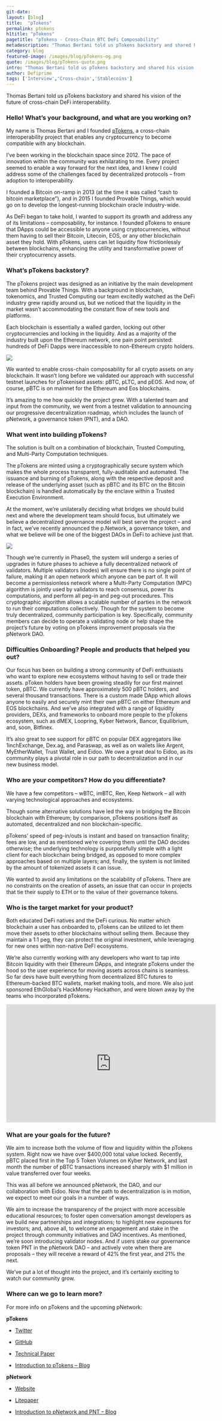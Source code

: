 ```yaml
---
git-date:
layout: [blog]
title:  "pTokens"
permalink: ptokens
h1title: "pTokens"
pagetitle: "pTokens - Cross-Chain BTC DeFi Composability"
metadescription: "Thomas Bertani told us pTokens backstory and shared his vision of the future of cross-chain DeFi interoperability"
category: blog
featured-image: /images/blog/pTokens-og.png
quote: /images/blog/pTokens-quote.png
intro: "Thomas Bertani told us pTokens backstory and shared his vision of the future of cross-chain DeFi interoperability"
author: Defiprime
tags: ['Interview','Cross-chain','Stablecoins']
---
```

Thomas Bertani told us pTokens backstory and shared his vision of the future of cross-chain DeFi interoperability.

### Hello! What’s your background, and what are you working on?

My name is Thomas Bertani and I founded [pTokens](https://ptokens.io/), a cross-chain interoperability project that enables any cryptocurrency to become compatible with any blockchain.

I’ve been working in the blockchain space since 2012. The pace of innovation within the community was exhilarating to me. Every project seemed to enable a way forward for the next idea, and I knew I could address some of the challenges faced by decentralized protocols – from adoption to interoperability.

I founded a Bitcoin on-ramp in 2013 (at the time it was called “cash to bitcoin marketplace”), and in 2015 I founded Provable Things, which would go on to develop the longest-running blockchain oracle industry-wide.

As DeFi began to take hold, I wanted to support its growth and address any of its limitations – composability, for instance. I founded pTokens to ensure that DApps could be accessible to anyone using cryptocurrencies, without them having to sell their Bitcoin, Litecoin, EOS, or any other blockchain asset they hold. With pTokens, users can let liquidity flow frictionlessly between blockchains, enhancing the utility and transformative power of their cryptocurrency assets.

### What’s pTokens backstory?

The pTokens project was designed as an initiative by the main development team behind Provable Things. With a background in blockchain, tokenomics, and Trusted Computing our team excitedly watched as the DeFi industry grew rapidly around us, but we noticed that the liquidity in the market wasn’t accommodating the constant flow of new tools and platforms.

Each blockchain is essentially a walled garden, locking out other cryptocurrencies and locking in the liquidity. And as a majority of the industry built upon the Ethereum network, one pain point persisted: hundreds of DeFi Dapps were inaccessible to non-Ethereum crypto holders.

![](/images/blog/pTokens-image1.png)

We wanted to enable cross-chain composability for all crypto assets on any blockchain. It wasn’t long before we validated our approach with successful testnet launches for pTokenised assets: pBTC, pLTC, and pEOS. And now, of course, pBTC is on mainnet for the Ethereum and Eos blockchains.

It’s amazing to me how quickly the project grew. With a talented team and input from the community, we went from a testnet validation to announcing our progressive decentralization roadmap, which includes the launch of pNetwork, a governance token (PNT), and a DAO.

### What went into building pTokens?

The solution is built on a combination of blockchain, Trusted Computing, and Multi-Party Computation techniques.

The pTokens are minted using a cryptographically secure system which makes the whole process transparent, fully-auditable and automated. The issuance and burning of pTokens, along with the respective deposit and release of the underlying asset (such as pBTC and its BTC on the Bitcoin blockchain) is handled automatically by the enclave within a Trusted Execution Environment.

At the moment, we’re unilaterally deciding what bridges we should build next and where the development team should focus, but ultimately we believe a decentralized governance model will best serve the project – and in fact, we’ve recently announced the p.Network, a governance token, and what we believe will be one of the biggest DAOs in DeFi to achieve just that.

![](/images/blog/pTokens-image2.png)

Though we’re currently in Phase0, the system will undergo a series of upgrades in future phases to achieve a fully decentralized network of validators. Multiple validators (nodes) will ensure there is no single point of failure, making it an open network which anyone can be part of. It will become a permissionless network where a Multi-Party Computation (MPC) algorithm is jointly used by validators to reach consensus, power its computations, and perform all peg-in and peg-out procedures. This cryptographic algorithm allows a scalable number of parties in the network to run their computations collectively. Though for the system to become truly decentralized, community participation is key. Specifically, community members can decide to operate a validating node or help shape the project’s future by voting on pTokens improvement proposals via the pNetwork DAO.

### Difficulties Onboarding? People and products that helped you out?

Our focus has been on building a strong community of DeFi enthusiasts who want to explore new ecosystems without having to sell or trade their assets. pToken holders have been growing steadily for our first mainnet token, pBTC. We currently have approximately 500 pBTC holders, and several thousand transactions. There is a custom made DApp which allows anyone to easily and securely mint their own pBTC on either Ethereum and EOS blockchains. And we’ve also integrated with a range of liquidity providers, DEXs, and frameworks to onboard more people to the pTokens ecosystem, such as dMEX, Loopring, Kyber Network, Bancor, Equilibrium, and, soon, Bitfinex.

It’s also great to see support for pBTC on popular DEX aggregators like 1inchExchange, Dex.ag, and Paraswap, as well as on wallets like Argent, MyEtherWallet, Trust Wallet, and Eidoo. We owe a great deal to Eidoo, as its community plays a pivotal role in our path to decentralization and in our new business model.

### Who are your competitors? How do you differentiate?

We have a few competitors – wBTC, imBTC, Ren, Keep Network – all with varying technological approaches and ecosystems.

Though some alternative solutions have led the way in bridging the Bitcoin blockchain with Ethereum; by comparison, pTokens positions itself as automated, decentralized and non blockchain-specific.

pTokens’ speed of peg-in/outs is instant and based on transaction finality; fees are low, and as mentioned we’re covering them until the DAO decides otherwise; the underlying technology is purposefully simple with a light client for each blockchain being bridged, as opposed to more complex approaches based on multiple layers; and, finally, the system is not limited by the amount of tokenized assets it can issue.

We wanted to avoid any limitations on the scalability of pTokens. There are no constraints on the creation of assets, an issue that can occur in projects that tie their supply to ETH or to the value of their governance tokens.

### Who is the target market for your product?

Both educated DeFi natives and the DeFi curious. No matter which blockchain a user has onboarded to, pTokens can be utilized to let them move their assets to other blockchains without selling them. Because they maintain a 1:1 peg, they can protect the original investment, while leveraging for new ones within non-native DeFi ecosystems.

We’re also currently working with any developers who want to tap into Bitcoin liquidity with their Ethereum DApps, and integrate pTokens under the hood so the user experience for moving assets across chains is seamless. So far devs have built everything from decentralized BTC futures to Ethereum-backed BTC wallets, market making tools, and more. We also just sponsored EthGlobal’s HackMoney Hackathon, and were blown away by the teams who incorporated pTokens.

<iframe width="560" height="315" src="https://www.youtube.com/embed/nI74OJ-DUqc" frameborder="0" allow="accelerometer; autoplay; encrypted-media; gyroscope; picture-in-picture" allowfullscreen></iframe>

### What are your goals for the future?

We aim to increase both the volume of flow and liquidity within the pTokens system. Right now we have over $400,000 total value locked. Recently, pBTC placed first in the Top 5 Token Volumes on Kyber Network, and last month the number of pBTC transactions increased sharply with $1 million in value transferred over four weeks.

This was all before we announced pNetwork, the DAO, and our collaboration with Eidoo. Now that the path to decentralization is in motion, we expect to meet our goals in a number of ways.

We aim to increase the transparency of the project with more accessible educational resources; to foster open conversation amongst developers as we build new partnerships and integrations; to highlight new exposures for investors; and, above all, to welcome an engagement and stake in the project through community initiatives and DAO incentives. As mentioned, we’re soon introducing validator nodes. And if users stake our governance token PNT in the pNetwork DAO – and actively vote when there are proposals – they will receive a reward of 42% the first year, and 21% the next.

We’ve put a lot of thought into the project, and it’s certainly exciting to watch our community grow.

### Where can we go to learn more?

For more info on pTokens and the upcoming pNetwork:

**pTokens**

- [Twitter](https://twitter.com/ptokens_io)

- [GitHub](https://github.com/provable-things/ptokens.js)

- [Technical Paper](https://ptokens.io/ptokens-rev5b.pdf)

- [Introduction to pTokens – Blog](https://medium.com/provable/introducing-ptokens-provable-portable-pegged-70911e200933)

**pNetwork**

- [Website](https://p.Network)

- [Litepaper](https://p.network/docs/pNetwork%20litepaper%20-%20DRAFT%20%28rev%205%29.pdf)

- [Introduction to pNetwork and PNT – Blog](https://medium.com/@provablethings/introducing-the-pnetwork-pnt-2354f7ab06f)
